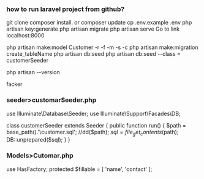 ### how to run laravel project from github?
git clone <my-cool-project>
composer install. or composer update
cp .env.example .env
php artisan key:generate
php artisan migrate
php artisan serve
Go to link localhost:8000


php artisan make:model Customer -r -f -m -s -c
php artisan make:migration create_tableName
php artisan db:seed
php artisan db:seed --class = customerSeeder


php artisan --version

facker 


### seeder>customarSeeder.php

use Illuminate\Database\Seeder;
use Illuminate\Support\Facades\DB;
 
class customerSeeder extends Seeder
{
    public function run()
    {
        $path = base_path().'\customer.sql';
        //dd($path);
        $sql = file_get_contents($path);
        DB::unprepared($sql);
    }
}

### Models>Cutomar.php

use HasFactory;
protected $fillable = [
	'name',
	'contact'
];

